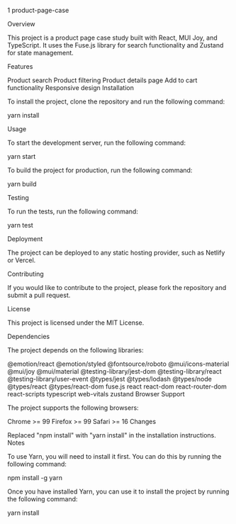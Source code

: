 1
product-page-case

Overview

This project is a product page case study built with React, MUI Joy, and TypeScript. It uses the Fuse.js library for search functionality and Zustand for state management.

Features

Product search
Product filtering
Product details page
Add to cart functionality
Responsive design
Installation

To install the project, clone the repository and run the following command:

yarn install

Usage

To start the development server, run the following command:

yarn start

To build the project for production, run the following command:

yarn build

Testing

To run the tests, run the following command:

yarn test

Deployment

The project can be deployed to any static hosting provider, such as Netlify or Vercel.

Contributing

If you would like to contribute to the project, please fork the repository and submit a pull request.

License

This project is licensed under the MIT License.

Dependencies

The project depends on the following libraries:

@emotion/react
@emotion/styled
@fontsource/roboto
@mui/icons-material
@mui/joy
@mui/material
@testing-library/jest-dom
@testing-library/react
@testing-library/user-event
@types/jest
@types/lodash
@types/node
@types/react
@types/react-dom
fuse.js
react
react-dom
react-router-dom
react-scripts
typescript
web-vitals
zustand
Browser Support

The project supports the following browsers:

Chrome >= 99
Firefox >= 99
Safari >= 16
Changes

Replaced "npm install" with "yarn install" in the installation instructions.
Notes

To use Yarn, you will need to install it first. You can do this by running the following command:

npm install -g yarn

Once you have installed Yarn, you can use it to install the project by running the following command:

yarn install
